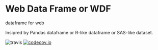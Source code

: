 
# Web Data Frame or WDF

dataframe for web

Insipred by Pandas dataframe or R-like dataframe or SAS-like dataset.

![travis](https://travis-ci.org/walnutgeek/wdf.svg)
[![codecov.io](https://codecov.io/github/walnutgeek/wdf/coverage.svg?branch=master)](https://codecov.io/github/walnutgeek/wdf?branch=master)
